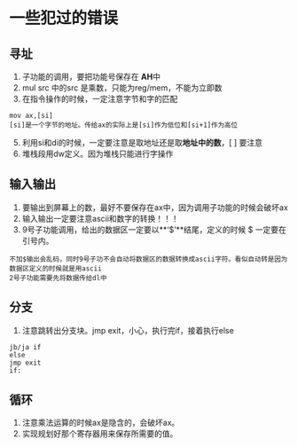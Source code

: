 # 一些犯过的错误

## 寻址

1. 子功能的调用，要把功能号保存在 **AH**中
2. mul src 中的src 是乘数，只能为reg/mem，不能为立即数
4. 在指令操作的时候，一定注意字节和字的匹配
```
mov ax,[si]
[si]是一个字节的地址。传给ax的实际上是[si]作为低位和[si+1]作为高位
```
5. 利用si和di的时候，一定要注意是取地址还是取**地址中的数**，[ ] 要注意
6. 堆栈段用dw定义。因为堆栈只能进行字操作
## 输入输出
1. 要输出到屏幕上的数，最好不要保存在ax中，因为调用子功能的时候会破坏ax
2. 输入输出一定要注意ascii和数字的转换！！！
3. 9号子功能调用，给出的数据区一定要以**‘$’**结尾，定义的时候 $ 一定要在引号内。  
```
不加$输出会乱码，同时9号子功不会自动将数据区的数据转换成ascii字符。看似自动转是因为数据区定义的时候就是用ascii
2号子功能需要先将数据传给dl中
```
## 分支
1. 注意跳转出分支块。jmp exit，小心，执行完if，接着执行else
```
jb/ja if
else
jmp exit
if:
```

## 循环
1. 注意乘法运算的时候ax是隐含的，会破坏ax。
2. 实现规划好那个寄存器用来保存所需要的值。
